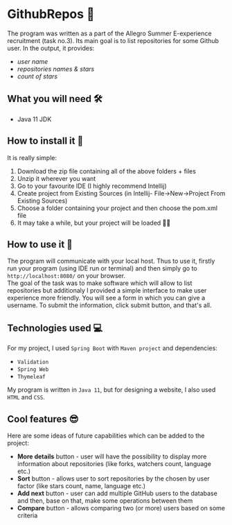 # GithubRepos 📄
The program was written as a part of the Allegro Summer E-experience recruitment (task no.3). Its main goal is to list repositories for some Github user. In the output, it provides:
- *user name*
- *repositories names & stars*
- *count of stars*
## What you will need 🛠
- Java 11 JDK
## How to install it 🔎
It is really simple:
1. Download the zip file containing all of the above folders + files
2. Unzip it wherever you want
3. Go to your favourite IDE (I highly recommend Intellij)
4. Create project from Existing Sources (in Intellij- File->New->Project From Existing Sources)
5. Choose a folder containing your project and then choose the pom.xml file
6. It may take a while, but your project will be loaded 👩‍💻
## How to use it 🔧
The program will communicate with your local host. Thus to use it, firstly run your program (using IDE run or terminal) and then simply go to `http://localhost:8080/` 
on your browser.\
The goal of the task was to make software which will allow to list repositories but additionaly I provided a simple interface to make user experience more friendly. You will see a form in which you can give a username. To submit the information, click submit button, and that's all.
## Technologies used 💻
For my project, I used `Spring Boot` with `Maven project` and dependencies:
- `Validation`
- `Spring Web`
- `Thymeleaf`

My program is written in `Java 11`, but for designing a website, I also used `HTML` and `CSS`.
## Cool features 😎
Here are some ideas of future capabilities which can be added to the project:
- **More details** button - user will have the possibility to display more information about repositories (like forks, watchers count, language etc.)
- **Sort** button - allows user to sort repositories by the chosen by user factor (like stars count, name, language etc.)
- **Add next** button - user can add multiple GitHub users to the database and then, base on that, make some operations between them
- **Compare** button - allows comparing two (or more) users based on some criteria
